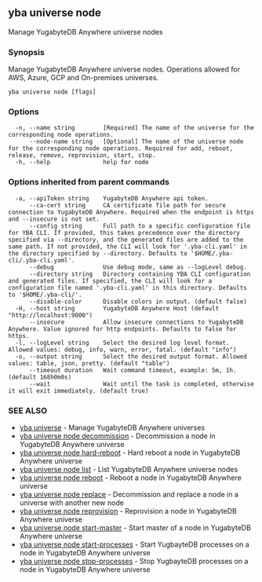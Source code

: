 ## yba universe node

Manage YugabyteDB Anywhere universe nodes

### Synopsis

Manage YugabyteDB Anywhere universe nodes. Operations allowed for AWS, Azure, GCP and On-premises universes.

```
yba universe node [flags]
```

### Options

```
  -n, --name string        [Required] The name of the universe for the corresponding node operations.
      --node-name string   [Optional] The name of the universe node for the corresponding node operations. Required for add, reboot, release, remove, reprovision, start, stop.
  -h, --help               help for node
```

### Options inherited from parent commands

```
  -a, --apiToken string    YugabyteDB Anywhere api token.
      --ca-cert string     CA certificate file path for secure connection to YugabyteDB Anywhere. Required when the endpoint is https and --insecure is not set.
      --config string      Full path to a specific configuration file for YBA CLI. If provided, this takes precedence over the directory specified via --directory, and the generated files are added to the same path. If not provided, the CLI will look for '.yba-cli.yaml' in the directory specified by --directory. Defaults to '$HOME/.yba-cli/.yba-cli.yaml'.
      --debug              Use debug mode, same as --logLevel debug.
      --directory string   Directory containing YBA CLI configuration and generated files. If specified, the CLI will look for a configuration file named '.yba-cli.yaml' in this directory. Defaults to '$HOME/.yba-cli/'.
      --disable-color      Disable colors in output. (default false)
  -H, --host string        YugabyteDB Anywhere Host (default "http://localhost:9000")
      --insecure           Allow insecure connections to YugabyteDB Anywhere. Value ignored for http endpoints. Defaults to false for https.
  -l, --logLevel string    Select the desired log level format. Allowed values: debug, info, warn, error, fatal. (default "info")
  -o, --output string      Select the desired output format. Allowed values: table, json, pretty. (default "table")
      --timeout duration   Wait command timeout, example: 5m, 1h. (default 168h0m0s)
      --wait               Wait until the task is completed, otherwise it will exit immediately. (default true)
```

### SEE ALSO

* [yba universe](yba_universe.md)	 - Manage YugabyteDB Anywhere universes
* [yba universe node decommission](yba_universe_node_decommission.md)	 - Decommission a node in YugabyteDB Anywhere universe
* [yba universe node hard-reboot](yba_universe_node_hard-reboot.md)	 - Hard reboot a node in YugabyteDB Anywhere universe
* [yba universe node list](yba_universe_node_list.md)	 - List YugabyteDB Anywhere universe nodes
* [yba universe node reboot](yba_universe_node_reboot.md)	 - Reboot a node in YugabyteDB Anywhere universe
* [yba universe node replace](yba_universe_node_replace.md)	 - Decommission and replace a node in a universe with another new node
* [yba universe node reprovision](yba_universe_node_reprovision.md)	 - Reprovision a node in YugabyteDB Anywhere universe
* [yba universe node start-master](yba_universe_node_start-master.md)	 - Start master of a node in YugabyteDB Anywhere universe
* [yba universe node start-processes](yba_universe_node_start-processes.md)	 - Start YugbayteDB processes on a node in YugabyteDB Anywhere universe
* [yba universe node stop-processes](yba_universe_node_stop-processes.md)	 - Stop YugbayteDB processes on a node in YugabyteDB Anywhere universe

